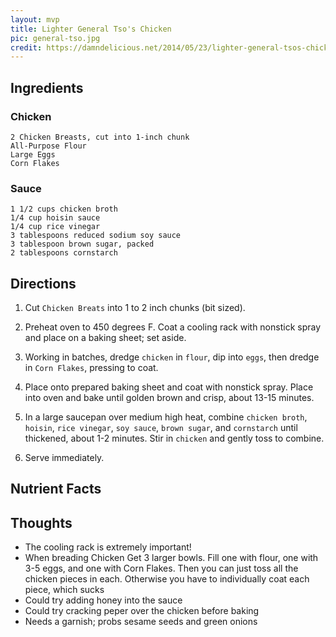 ```yaml
---
layout: mvp
title: Lighter General Tso's Chicken
pic: general-tso.jpg
credit: https://damndelicious.net/2014/05/23/lighter-general-tsos-chicken/
---
```


## Ingredients

### Chicken

```
2 Chicken Breasts, cut into 1-inch chunk
All-Purpose Flour
Large Eggs
Corn Flakes
```

### Sauce

```
1 1/2 cups chicken broth
1/4 cup hoisin sauce
1/4 cup rice vinegar
3 tablespoons reduced sodium soy sauce
3 tablespoon brown sugar, packed
2 tablespoons cornstarch
```

## Directions

1. Cut `Chicken Breats` into 1 to 2 inch chunks (bit sized).

2. Preheat oven to 450 degrees F. Coat a cooling rack with nonstick spray and 
place on a baking sheet; set aside.

3. Working in batches, dredge `chicken` in `flour`, dip into `eggs`, then dredge in 
`Corn Flakes`, pressing to coat.

4. Place onto prepared baking sheet and coat with nonstick spray. Place into 
oven and bake until golden brown and crisp, about 13-15 minutes.

5. In a large saucepan over medium high heat, combine `chicken broth`, `hoisin`, 
`rice vinegar`, `soy sauce`, `brown sugar`, and `cornstarch` until thickened, 
about 1-2 minutes. Stir in `chicken` and gently toss to combine.

6. Serve immediately.

## Nutrient Facts

## Thoughts

- The cooling rack is extremely important!
- When breading Chicken Get 3 larger bowls. Fill one with flour, one with
3-5 eggs, and one with Corn Flakes. Then you can just toss all the chicken
pieces in each. Otherwise you have to individually coat each piece, which
sucks
- Could try adding honey into the sauce
- Could try cracking peper over the chicken before baking
- Needs a garnish; probs sesame seeds and green onions
